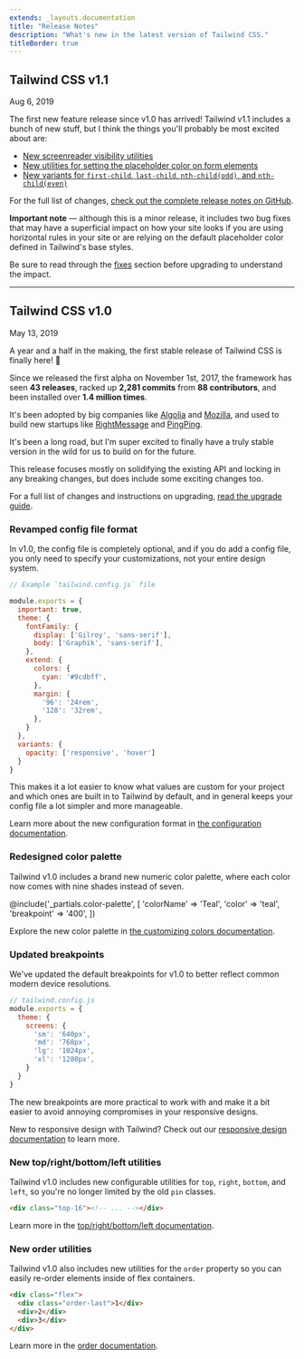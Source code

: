 ```yaml
---
extends: _layouts.documentation
title: "Release Notes"
description: "What's new in the latest version of Tailwind CSS."
titleBorder: true
---
```


<h2 class="mb-0">Tailwind CSS v1.1</h2>
<div class="mt-0 text-gray-600">Aug 6, 2019</div>

The first new feature release since v1.0 has arrived! Tailwind v1.1 includes a bunch of new stuff, but I think the things you'll probably be most excited about are:

- [New screenreader visibility utilities](https://github.com/tailwindcss/tailwindcss/releases/tag/v1.1.0#added-utilities-for-screenreader-visibility)
- [New utilities for setting the placeholder color on form elements](https://github.com/tailwindcss/tailwindcss/releases/tag/v1.1.0#added-utilities-for-placeholder-color)
- [New variants for `first-child`, `last-child`, `nth-child(odd)`, and `nth-child(even)`](https://github.com/tailwindcss/tailwindcss/releases/tag/v1.1.0#first-last-even-and-odd-child-variants)

For the full list of changes, [check out the complete release notes on GitHub](https://github.com/tailwindcss/tailwindcss/releases/tag/v1.1.0).

**Important note** — although this is a minor release, it includes two bug fixes that may have a superficial impact on how your site looks if you are using horizontal rules in your site or are relying on the default placeholder color defined in Tailwind's base styles.

Be sure to read through the [fixes](https://github.com/tailwindcss/tailwindcss/releases/tag/v1.1.0#fixes) section before upgrading to understand the impact.

---

<h2 class="mb-0">Tailwind CSS v1.0</h2>
<div class="mt-0 text-gray-600">May 13, 2019</div>

A year and a half in the making, the first stable release of Tailwind CSS is finally here! 🎉

Since we released the first alpha on November 1st, 2017, the framework has seen **43 releases**, racked up **2,281 commits** from **88 contributors**, and been installed over **1.4 million times**.

It's been adopted by big companies like [Algolia](https://www.algolia.com/doc/) and [Mozilla](https://send.firefox.com/), and used to build new startups like [RightMessage](https://rightmessage.com/) and [PingPing](https://pingping.io/).

It's been a long road, but I'm super excited to finally have a truly stable version in the wild for us to build on for the future.

This release focuses mostly on solidifying the existing API and locking in any breaking changes, but does include some exciting changes too.

For a full list of changes and instructions on upgrading, [read the upgrade guide](/docs/upgrading-to-v1).

### Revamped config file format

In v1.0, the config file is completely optional, and if you do add a config file, you only need to specify your customizations, not your entire design system.

```js
// Example `tailwind.config.js` file

module.exports = {
  important: true,
  theme: {
    fontFamily: {
      display: ['Gilroy', 'sans-serif'],
      body: ['Graphik', 'sans-serif'],
    },
    extend: {
      colors: {
        cyan: '#9cdbff',
      },
      margin: {
        '96': '24rem',
        '128': '32rem',
      },
    }
  },
  variants: {
    opacity: ['responsive', 'hover']
  }
}
```

This makes it a lot easier to know what values are custom for your project and which ones are built in to Tailwind by default, and in general keeps your config file a lot simpler and more manageable.

Learn more about the new configuration format in [the configuration documentation](/docs/configuration).

### Redesigned color palette

Tailwind v1.0 includes a brand new numeric color palette, where each color now comes with nine shades instead of seven.

@include('_partials.color-palette', [
  'colorName' => 'Teal',
  'color' => 'teal',
  'breakpoint' => '400',
])

Explore the new color palette in [the customizing colors documentation](/docs/customizing-colors#default-color-palette).

### Updated breakpoints

We've updated the default breakpoints for v1.0 to better reflect common modern device resolutions.

```js
// tailwind.config.js
module.exports = {
  theme: {
    screens: {
      'sm': '640px',
      'md': '768px',
      'lg': '1024px',
      'xl': '1280px',
    }
  }
}
```

The new breakpoints are more practical to work with and make it a bit easier to avoid annoying compromises in your responsive designs.

New to responsive design with Tailwind? Check out our [responsive design documentation](/docs/responsive-design) to learn more.

### New top/right/bottom/left utilities

Tailwind v1.0 includes new configurable utilities for `top`, `right`, `bottom`, and `left`, so you're no longer limited by the old `pin` classes.

```html
<div class="top-16"><!-- ... --></div>
```

Learn more in the [top/right/bottom/left documentation](/docs/top-right-bottom-left).

### New order utilities

Tailwind v1.0 also includes new utilities for the `order` property so you can easily re-order elements inside of flex containers.

```html
<div class="flex">
  <div class="order-last">1</div>
  <div>2</div>
  <div>3</div>
</div>
```

Learn more in the [order documentation](/docs/order).
